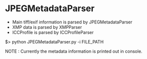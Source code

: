 # JPEGMetadataParser
 - Main tiff/exif information is parsed by JPEGMetadataParser
 - XMP data is parsed by XMPParser
 - ICCProfile is parsed by ICCProfileParser

$> python JPEGMetadataParser.py -i FILE_PATH

NOTE : Currently the metadata information is printed out in console.
